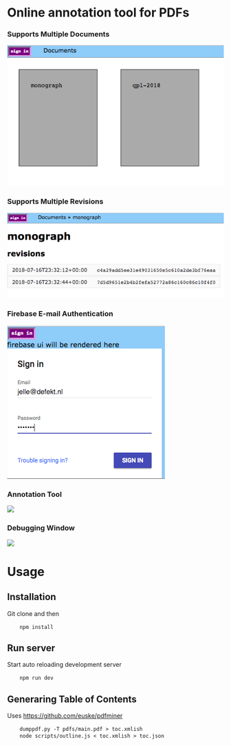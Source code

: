 # Online annotation tool for PDFs

### Supports Multiple Documents

![](docs/overview.png)

### Supports Multiple Revisions

![](docs/revisions.png)

### Firebase E-mail Authentication

![](docs/auth.png)

### Annotation Tool

![](annotation.png)

### Debugging Window

![](debug.png)

# Usage

## Installation

Git clone and then

        npm install

## Run server

Start auto reloading development server

        npm run dev

## Generaring Table of Contents

Uses https://github.com/euske/pdfminer

        dumppdf.py -T pdfs/main.pdf > toc.xmlish
        node scripts/outline.js < toc.xmlish > toc.json

